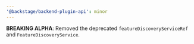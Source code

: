 ```yaml
---
'@backstage/backend-plugin-api': minor
---
```


**BREAKING ALPHA**: Removed the deprecated `featureDiscoveryServiceRef` and `FeatureDiscoveryService`.
